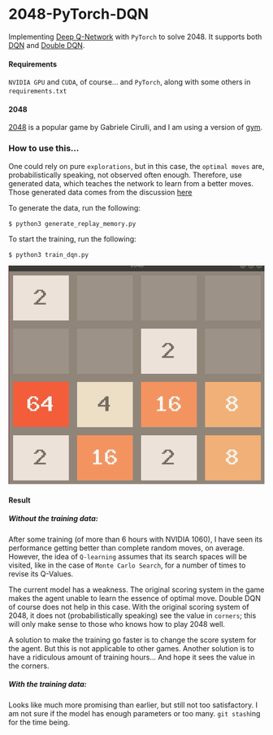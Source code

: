 # 2048-PyTorch-DQN

Implementing [Deep Q-Network](https://deepmind.com/research/dqn/) with `PyTorch` to solve 2048. 
It supports both [DQN](https://arxiv.org/abs/1312.5602) and [Double DQN](https://arxiv.org/abs/1509.06461).

#### Requirements
`NVIDIA GPU` and `CUDA`, of course...  and `PyTorch`, along with some others in `requirements.txt`


#### 2048

[2048](https://github.com/gabrielecirulli/2048) is a popular game by Gabriele Cirulli, 
and I am using a version of [gym](https://github.com/mllobet/gym-2048).

### How to use this...
One could rely on pure `explorations`, but in this case, the `optimal moves` are,
probabilistically speaking, not observed often enough. Therefore, use generated data,
which teaches the network to learn from a better moves. Those generated data comes from
the discussion [here](https://stackoverflow.com/questions/22342854/what-is-the-optimal-algorithm-for-the-game-2048)

To generate the data, run the following:

    $ python3 generate_replay_memory.py

To start the training, run the following:
    
    $ python3 train_dqn.py

![screenshot](img/2048.gif)


#### Result

##### Without the training data:
After some training (of more than 6 hours with NVIDIA 1060), 
I have seen its performance getting better than complete random moves, on average.
However, the idea of `Q-learning` assumes that its search spaces will be visited,
like in the case of `Monte Carlo Search`, for a number of times to revise its Q-Values.

The current model has a weakness. The original scoring system in the game 
makes the agent unable to learn the essence of optimal move. Double DQN of course does not
help in this case. With the original scoring system of 2048,
it does not (probabilistically speaking) see the value in `corners`; this will only make
sense to those who knows how to play 2048 well.
 
A solution to make the training go faster is to change the score system for the agent.
But this is not applicable to other games.
Another solution is to have a ridiculous amount of training hours... And hope it sees the
value in the corners.

##### With the training data:
Looks like much more promising than earlier, but still not too satisfactory. I am not sure if
the model has enough parameters or too many. `git stash`ing for the time being.
